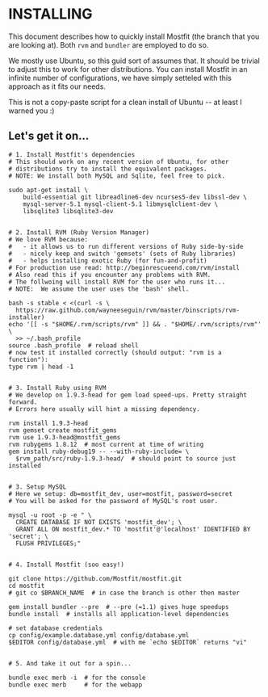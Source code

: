 INSTALLING
==========

This document describes how to quickly install Mostfit (the branch that
you are looking at).  Both `rvm` and `bundler` are employed to do so.

We mostly use Ubuntu, so this guid sort of assumes that.  It should be
trivial to adjust this to work for other distributions.  You can install
Mostfit in an infinite number of configurations, we have simply setteled
with this approach as it fits our needs.

This is not a copy-paste script for a clean install of Ubuntu -- at
least I warned you :)



##  Let's get it on...

    # 1. Install Mostfit's dependencies
    # This should work on any recent version of Ubuntu, for other
    # distributions try to install the equivalent packages.
    # NOTE: We install both MySQL and Sqlite, feel free to pick.

    sudo apt-get install \
        build-essential git libreadline6-dev ncurses5-dev libssl-dev \
        mysql-server-5.1 mysql-client-5.1 libmysqlclient-dev \
        libsqlite3 libsqlite3-dev


    # 2. Install RVM (Ruby Version Manager)
    # We love RVM because:
    #   - it allows us to run different versions of Ruby side-by-side
    #   - nicely keep and switch 'gemsets' (sets of Ruby libraries)
    #   - helps installing exotic Ruby (for fun-and-profit)
    # For production use read: http://beginrescueend.com/rvm/install
    # Also read this if you encounter any problems with RVM.
    # The follwoing will install RVM for the user who runs it...
    # NOTE:  We assume the user uses the 'bash' shell.

    bash -s stable < <(curl -s \
      https://raw.github.com/wayneeseguin/rvm/master/binscripts/rvm-installer)
    echo '[[ -s "$HOME/.rvm/scripts/rvm" ]] && . "$HOME/.rvm/scripts/rvm"' \
      >> ~/.bash_profile
    source .bash_profile  # reload shell
    # now test it installed correctly (should output: "rvm is a function"):
    type rvm | head -1


    # 3. Install Ruby using RVM
    # We develop on 1.9.3-head for gem load speed-ups. Pretty straight forward.
    # Errors here usually will hint a missing dependency.

    rvm install 1.9.3-head
    rvm gemset create mostfit_gems
    rvm use 1.9.3-head@mostfit_gems
    rvm rubygems 1.8.12  # most current at time of writing
    gem install ruby-debug19 -- --with-ruby-include= \
      $rvm_path/src/ruby-1.9.3-head/  # should point to source just installed


    # 3. Setup MySQL
    # Here we setup: db=mostfit_dev, user=mostfit, password=secret
    # You will be asked for the password of MySQL's root user.

    mysql -u root -p -e " \
      CREATE DATABASE IF NOT EXISTS 'mostfit_dev'; \
      GRANT ALL ON mostfit_dev.* TO 'mostfit'@'localhost' IDENTIFIED BY 'secret'; \
      FLUSH PRIVILEGES;"


    # 4. Install Mostfit (soo easy!)

    git clone https://github.com/Mostfit/mostfit.git
    cd mostfit
    # git co $BRANCH_NAME  # in case the branch is other then master

    gem install bundler --pre  # --pre (=1.1) gives huge speedups
    bundle install  # installs all application-level dependencies

    # set database credentials
    cp config/example.database.yml config/database.yml
    $EDITOR config/database.yml  # with me `echo $EDITOR` returns "vi"


    # 5. And take it out for a spin...

    bundle exec merb -i  # for the console
    bundle exec merb     # for the webapp



